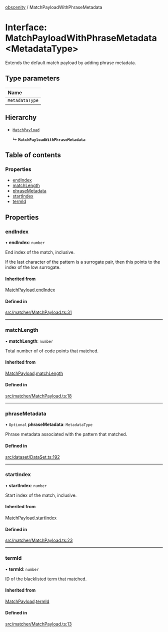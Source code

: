 [obscenity](../README.md) / MatchPayloadWithPhraseMetadata

# Interface: MatchPayloadWithPhraseMetadata<MetadataType\>

Extends the default match payload by adding phrase metadata.

## Type parameters

| Name |
| :------ |
| `MetadataType` |

## Hierarchy

- [`MatchPayload`](MatchPayload.md)

  ↳ **`MatchPayloadWithPhraseMetadata`**

## Table of contents

### Properties

- [endIndex](MatchPayloadWithPhraseMetadata.md#endindex)
- [matchLength](MatchPayloadWithPhraseMetadata.md#matchlength)
- [phraseMetadata](MatchPayloadWithPhraseMetadata.md#phrasemetadata)
- [startIndex](MatchPayloadWithPhraseMetadata.md#startindex)
- [termId](MatchPayloadWithPhraseMetadata.md#termid)

## Properties

### endIndex

• **endIndex**: `number`

End index of the match, inclusive.

If the last character of the pattern is a surrogate pair,
then this points to the index of the low surrogate.

#### Inherited from

[MatchPayload](MatchPayload.md).[endIndex](MatchPayload.md#endindex)

#### Defined in

[src/matcher/MatchPayload.ts:31](https://github.com/jo3-l/obscenity/blob/33992d8/src/matcher/MatchPayload.ts#L31)

___

### matchLength

• **matchLength**: `number`

Total number of of code points that matched.

#### Inherited from

[MatchPayload](MatchPayload.md).[matchLength](MatchPayload.md#matchlength)

#### Defined in

[src/matcher/MatchPayload.ts:18](https://github.com/jo3-l/obscenity/blob/33992d8/src/matcher/MatchPayload.ts#L18)

___

### phraseMetadata

• `Optional` **phraseMetadata**: `MetadataType`

Phrase metadata associated with the pattern that matched.

#### Defined in

[src/dataset/DataSet.ts:192](https://github.com/jo3-l/obscenity/blob/33992d8/src/dataset/DataSet.ts#L192)

___

### startIndex

• **startIndex**: `number`

Start index of the match, inclusive.

#### Inherited from

[MatchPayload](MatchPayload.md).[startIndex](MatchPayload.md#startindex)

#### Defined in

[src/matcher/MatchPayload.ts:23](https://github.com/jo3-l/obscenity/blob/33992d8/src/matcher/MatchPayload.ts#L23)

___

### termId

• **termId**: `number`

ID of the blacklisted term that matched.

#### Inherited from

[MatchPayload](MatchPayload.md).[termId](MatchPayload.md#termid)

#### Defined in

[src/matcher/MatchPayload.ts:13](https://github.com/jo3-l/obscenity/blob/33992d8/src/matcher/MatchPayload.ts#L13)
